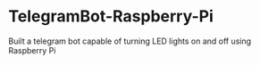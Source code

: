 # TelegramBot-Raspberry-Pi
Built a telegram bot capable of turning LED lights on and off using Raspberry Pi

